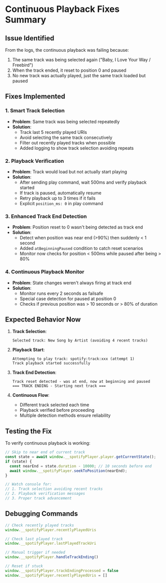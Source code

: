 # Continuous Playback Fixes Summary

## Issue Identified
From the logs, the continuous playback was failing because:
1. The same track was being selected again ("Baby, I Love Your Way / Freebird")
2. When the track ended, it reset to position 0 and paused
3. No new track was actually played, just the same track loaded but paused

## Fixes Implemented

### 1. Smart Track Selection
- **Problem**: Same track was being selected repeatedly
- **Solution**: 
  - Track last 5 recently played URIs
  - Avoid selecting the same track consecutively
  - Filter out recently played tracks when possible
  - Added logging to show track selection avoiding repeats

### 2. Playback Verification
- **Problem**: Track would load but not actually start playing
- **Solution**:
  - After sending play command, wait 500ms and verify playback started
  - If track is paused, automatically resume
  - Retry playback up to 3 times if it fails
  - Explicit `position_ms: 0` in play command

### 3. Enhanced Track End Detection
- **Problem**: Position reset to 0 wasn't being detected as track end
- **Solution**:
  - Detect when position was near end (>90%) then suddenly < 1 second
  - Added `atBeginningPaused` condition to catch reset scenarios
  - Monitor now checks for position < 500ms while paused after being > 80%

### 4. Continuous Playback Monitor
- **Problem**: State changes weren't always firing at track end
- **Solution**:
  - Monitor runs every 2 seconds as failsafe
  - Special case detection for paused at position 0
  - Checks if previous position was > 10 seconds or > 80% of duration

## Expected Behavior Now

1. **Track Selection**:
   ```
   Selected track: New Song by Artist (avoiding 4 recent tracks)
   ```

2. **Playback Start**:
   ```
   Attempting to play track: spotify:track:xxx (attempt 1)
   Track playback started successfully
   ```

3. **Track End Detection**:
   ```
   Track reset detected - was at end, now at beginning and paused
   === TRACK ENDING - Starting next track ===
   ```

4. **Continuous Flow**:
   - Different track selected each time
   - Playback verified before proceeding
   - Multiple detection methods ensure reliability

## Testing the Fix

To verify continuous playback is working:

```javascript
// Skip to near end of current track
const state = await window.__spotifyPlayer.player.getCurrentState();
if (state) {
  const nearEnd = state.duration - 10000; // 10 seconds before end
  await window.__spotifyPlayer.seekToPosition(nearEnd);
}

// Watch console for:
// 1. Track selection avoiding recent tracks
// 2. Playback verification messages
// 3. Proper track advancement
```

## Debugging Commands

```javascript
// Check recently played tracks
window.__spotifyPlayer.recentlyPlayedUris

// Check last played track
window.__spotifyPlayer.lastPlayedTrackUri

// Manual trigger if needed
window.__spotifyPlayer.handleTrackEnding()

// Reset if stuck
window.__spotifyPlayer.trackEndingProcessed = false
window.__spotifyPlayer.recentlyPlayedUris = []
``` 